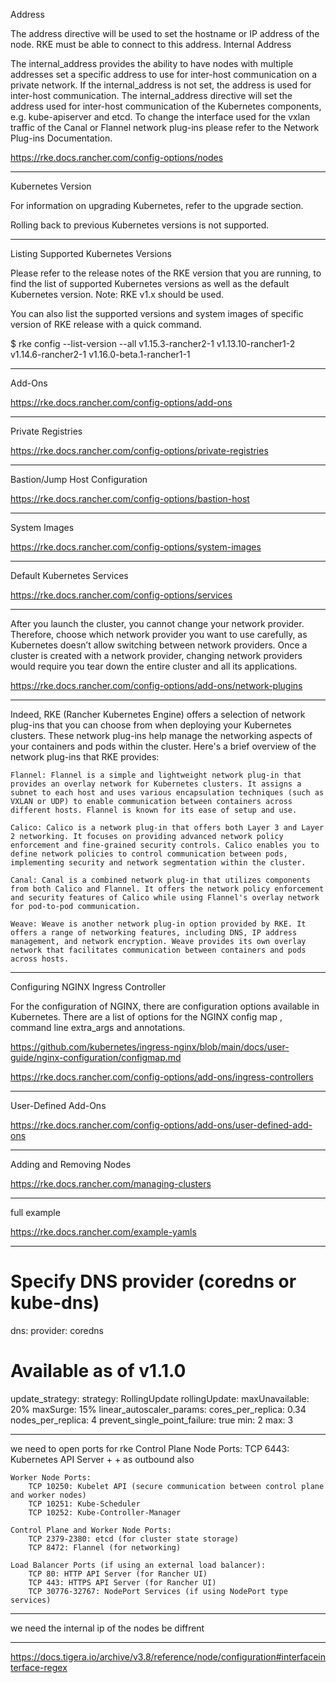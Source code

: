 Address

The address directive will be used to set the hostname or IP address of the node. RKE must be able to connect to this address.
Internal Address

The internal_address provides the ability to have nodes with multiple addresses set a specific address to use for inter-host communication on a private network. If the internal_address is not set, the address is used for inter-host communication. The internal_address directive will set the address used for inter-host communication of the Kubernetes components, e.g. kube-apiserver and etcd. To change the interface used for the vxlan traffic of the Canal or Flannel network plug-ins please refer to the Network Plug-ins Documentation.

https://rke.docs.rancher.com/config-options/nodes


--------------------------------------------------------------

Kubernetes Version

For information on upgrading Kubernetes, refer to the upgrade section.

Rolling back to previous Kubernetes versions is not supported.


--------------------------------------------------------------

Listing Supported Kubernetes Versions

Please refer to the release notes of the RKE version that you are running, to find the list of supported Kubernetes versions as well as the default Kubernetes version. Note: RKE v1.x should be used.

You can also list the supported versions and system images of specific version of RKE release with a quick command.

$ rke config --list-version --all
v1.15.3-rancher2-1
v1.13.10-rancher1-2
v1.14.6-rancher2-1
v1.16.0-beta.1-rancher1-1

--------------------------------------------------------------

Add-Ons


https://rke.docs.rancher.com/config-options/add-ons

--------------------------------------------------------------


Private Registries


https://rke.docs.rancher.com/config-options/private-registries


--------------------------------------------------------------------------------

Bastion/Jump Host Configuration

https://rke.docs.rancher.com/config-options/bastion-host


--------------------------------------------------------------------------------
System Images


https://rke.docs.rancher.com/config-options/system-images

--------------------------------------------------------------------------------
Default Kubernetes Services

https://rke.docs.rancher.com/config-options/services

--------------------------------------------------------------------------------

After you launch the cluster, you cannot change your network provider. Therefore, choose which network provider you want to use carefully, as Kubernetes doesn’t allow switching between network providers. Once a cluster is created with a network provider, changing network providers would require you tear down the entire cluster and all its applications.

https://rke.docs.rancher.com/config-options/add-ons/network-plugins


--------------------------------------------------------------------------------

Indeed, RKE (Rancher Kubernetes Engine) offers a selection of network plug-ins that you can choose from when deploying your Kubernetes clusters. These network plug-ins help manage the networking aspects of your containers and pods within the cluster. Here's a brief overview of the network plug-ins that RKE provides:

    Flannel: Flannel is a simple and lightweight network plug-in that provides an overlay network for Kubernetes clusters. It assigns a subnet to each host and uses various encapsulation techniques (such as VXLAN or UDP) to enable communication between containers across different hosts. Flannel is known for its ease of setup and use.

    Calico: Calico is a network plug-in that offers both Layer 3 and Layer 2 networking. It focuses on providing advanced network policy enforcement and fine-grained security controls. Calico enables you to define network policies to control communication between pods, implementing security and network segmentation within the cluster.

    Canal: Canal is a combined network plug-in that utilizes components from both Calico and Flannel. It offers the network policy enforcement and security features of Calico while using Flannel's overlay network for pod-to-pod communication.

    Weave: Weave is another network plug-in option provided by RKE. It offers a range of networking features, including DNS, IP address management, and network encryption. Weave provides its own overlay network that facilitates communication between containers and pods across hosts.

--------------------------------------------------------------------------------


Configuring NGINX Ingress Controller

For the configuration of NGINX, there are configuration options available in Kubernetes. There are a list of options for the NGINX config map , command line extra_args and annotations.


https://github.com/kubernetes/ingress-nginx/blob/main/docs/user-guide/nginx-configuration/configmap.md

https://rke.docs.rancher.com/config-options/add-ons/ingress-controllers

--------------------------------------------------------------------------------

User-Defined Add-Ons


https://rke.docs.rancher.com/config-options/add-ons/user-defined-add-ons

--------------------------------------------------------------------------------

Adding and Removing Nodes

https://rke.docs.rancher.com/managing-clusters


--------------------------------------------------------------------------------
full example


https://rke.docs.rancher.com/example-yamls


--------------------------------------------------------------------------------

# Specify DNS provider (coredns or kube-dns)
dns:
  provider: coredns
  # Available as of v1.1.0
  update_strategy:
    strategy: RollingUpdate
    rollingUpdate:
      maxUnavailable: 20%
      maxSurge: 15%
  linear_autoscaler_params:
    cores_per_replica: 0.34
    nodes_per_replica: 4
    prevent_single_point_failure: true
    min: 2
    max: 3

--------------------------------------------------------------------------------

we need to open ports for rke
    Control Plane Node Ports:
        TCP 6443: Kubernetes API Server + + as outbound also

    Worker Node Ports:
        TCP 10250: Kubelet API (secure communication between control plane and worker nodes)
        TCP 10251: Kube-Scheduler
        TCP 10252: Kube-Controller-Manager

    Control Plane and Worker Node Ports:
        TCP 2379-2380: etcd (for cluster state storage)
        TCP 8472: Flannel (for networking)

    Load Balancer Ports (if using an external load balancer):
        TCP 80: HTTP API Server (for Rancher UI)
        TCP 443: HTTPS API Server (for Rancher UI)
        TCP 30776-32767: NodePort Services (if using NodePort type services)

--------------------------------------------------------------------------------

we need the internal ip of the nodes be diffrent

--------------------------------------------------------------------------------

https://docs.tigera.io/archive/v3.8/reference/node/configuration#interfaceinterface-regex
























